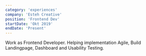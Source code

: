 ```yaml
---
category: 'experiences'
company: 'Esteh Creative'
position: 'Frontend Dev'
startDate: 'Okt 2019'
endDate: 'Present'
---
```


Work as Frontend Developer. Helping implementation Agile, Build Landingpage, Dashboard and Usability Testing.
